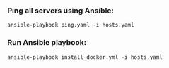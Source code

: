 ### Ping all servers using Ansible:

```
ansible-playbook ping.yaml -i hosts.yaml
```

### Run Ansible playbook:

```
ansible-playbook install_docker.yml -i hosts.yaml
```

